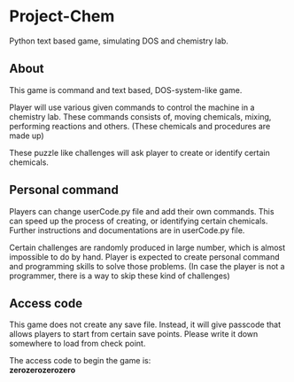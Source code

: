 # Project-Chem
Python text based game, simulating DOS and chemistry lab.

## About
This game is command and text based, DOS-system-like game.

Player will use various given commands to control the machine in a chemistry lab. These commands consists of, moving chemicals, mixing, performing reactions and others.
(These chemicals and procedures are made up)

These puzzle like challenges will ask player to create or identify certain chemicals.

## Personal command
Players can change userCode.py file and add their own commands. This can speed up the process of creating, or identifying certain chemicals. Further instructions and documentations are in userCode.py file.

Certain challenges are randomly produced in large number, which is almost impossible to do by hand. Player is expected to create personal command and programming skills to solve those problems.
(In case the player is not a programmer, there is a way to skip these kind of challenges)

## Access code
This game does not create any save file. Instead, it will give passcode that allows players to start from certain save points. Please write it down somewhere to load from check point.

The access code to begin the game is:<br/>
**zerozerozerozero**


